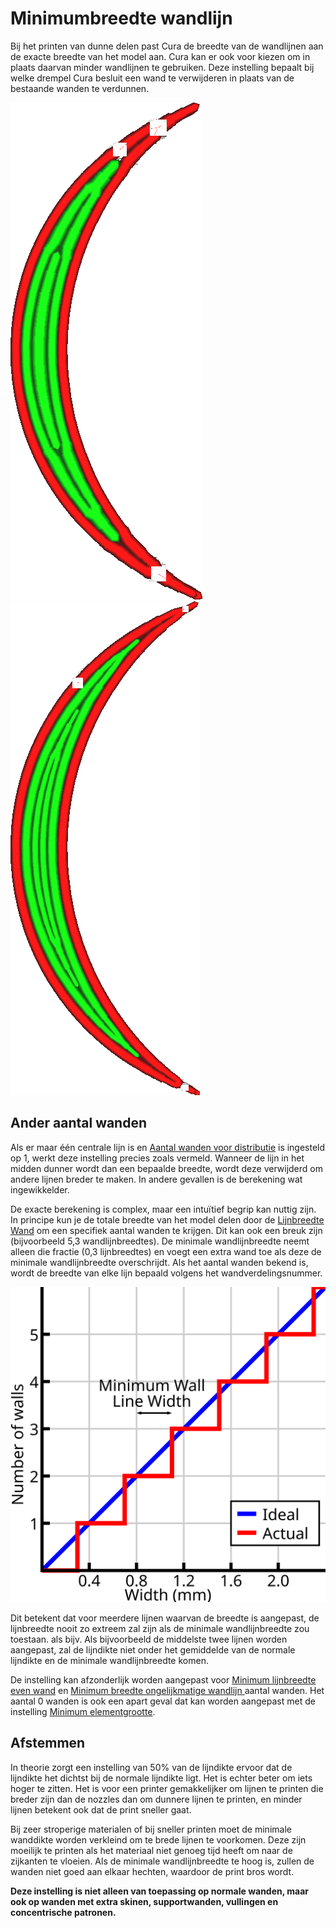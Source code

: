 Minimumbreedte wandlijn
====
Bij het printen van dunne delen past Cura de breedte van de wandlijnen aan de exacte breedte van het model aan. Cura kan er ook voor kiezen om in plaats daarvan minder wandlijnen te gebruiken. Deze instelling bepaalt bij welke drempel Cura besluit een wand te verwijderen in plaats van de bestaande wanden te verdunnen.

<!--screenshot {
"image_path": "min_wall_line_width_0_34.png",
"modellen": [{"script": "moon_sickle.scad"}],
"camera_positie": [0, 0, 63],
"instellingen": {
	"min_wall_line_width": 0,34,
	"wall_line_count": 3,
	"wall_transition_angle": 20
},
"laag": 14,
"kleuren": 32
}-->
<!--screenshot {
"image_path": "min_wall_line_width_0_1.png",
"modellen": [{"script": "moon_sickle.scad"}],
"camera_positie": [0, 0, 63],
"instellingen": {
	"min_wall_line_width": 0.1,
	"wall_line_count": 3,
	"wall_transition_angle": 20
},
"laag": 14,
"kleuren": 32
}-->
![Meestal worden de lijnen breder gemaakt om te passen](../../../articles/images/min_wall_line_width_0_34.png)
![Door de minimale lijndikte te verkleinen, worden meer lijnen gebruikt.](../../../articles/images/min_wall_line_width_0_1.png)

Ander aantal wanden
----
Als er maar één centrale lijn is en [Aantal wanden voor distributie](wall_distribution_count.md) is ingesteld op 1, werkt deze instelling precies zoals vermeld. Wanneer de lijn in het midden dunner wordt dan een bepaalde breedte, wordt deze verwijderd om andere lijnen breder te maken. In andere gevallen is de berekening wat ingewikkelder.

De exacte berekening is complex, maar een intuïtief begrip kan nuttig zijn. In principe kun je de totale breedte van het model delen door de [Lijnbreedte Wand](../resolution/wall_line_width.md) om een specifiek aantal wanden te krijgen. Dit kan ook een breuk zijn (bijvoorbeeld 5,3 wandlijnbreedtes). De minimale wandlijnbreedte neemt alleen die fractie (0,3 lijnbreedtes) en voegt een extra wand toe als deze de minimale wandlijnbreedte overschrijdt. Als het aantal wanden bekend is, wordt de breedte van elke lijn bepaald volgens het wandverdelingsnummer.

![Minimale wandlijndbreedte verschuift de drempel voor het toevoegen van een nieuwe lijn naar links of rechts](../../../articles/images/min_wall_line_width.svg)

Dit betekent dat voor meerdere lijnen waarvan de breedte is aangepast, de lijnbreedte nooit zo extreem zal zijn als de minimale wandlijnbreedte zou toestaan. als bijv. Als bijvoorbeeld de middelste twee lijnen worden aangepast, zal de lijndikte niet onder het gemiddelde van de normale lijndikte en de minimale wandlijnbreedte komen.

De instelling kan afzonderlijk worden aangepast voor [Minimum lijnbreedte even wand](min_even_wall_line_width.md) en [Minimum breedte ongelijkmatige wandlijn ](min_odd_wall_line_width.md) aantal wanden. Het aantal 0 wanden is ook een apart geval dat kan worden aangepast met de instelling [Minimum elementgrootte](min_feature_size.md).

Afstemmen
----
In theorie zorgt een instelling van 50% van de lijndikte ervoor dat de lijndikte het dichtst bij de normale lijndikte ligt. Het is echter beter om iets hoger te zitten. Het is voor een printer gemakkelijker om lijnen te printen die breder zijn dan de nozzles dan om dunnere lijnen te printen, en minder lijnen betekent ook dat de print sneller gaat.

Bij zeer stroperige materialen of bij sneller printen moet de minimale wanddikte worden verkleind om te brede lijnen te voorkomen. Deze zijn moeilijk te printen als het materiaal niet genoeg tijd heeft om naar de zijkanten te vloeien. Als de minimale wandlijnbreedte te hoog is, zullen de wanden niet goed aan elkaar hechten, waardoor de print bros wordt.

**Deze instelling is niet alleen van toepassing op normale wanden, maar ook op wanden met extra skinen, supportwanden, vullingen en concentrische patronen.**